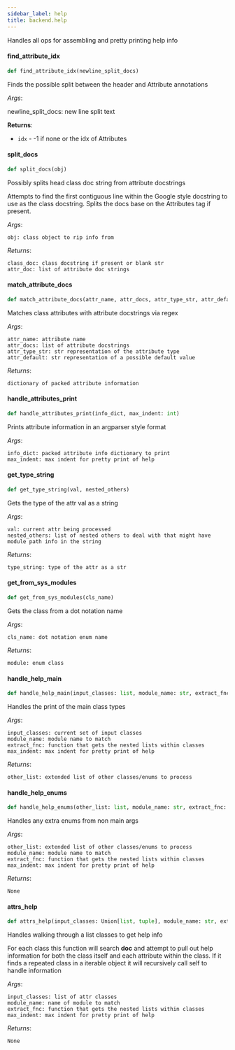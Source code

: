 ```yaml
---
sidebar_label: help
title: backend.help
---
```


Handles all ops for assembling and pretty printing help info

#### find\_attribute\_idx

```python
def find_attribute_idx(newline_split_docs)
```

Finds the possible split between the header and Attribute annotations

*Args*:

newline_split_docs: new line split text

**Returns**:

  
- `idx` - -1 if none or the idx of Attributes

#### split\_docs

```python
def split_docs(obj)
```

Possibly splits head class doc string from attribute docstrings

Attempts to find the first contiguous line within the Google style docstring to use as the class docstring.
Splits the docs base on the Attributes tag if present.

*Args*:

    obj: class object to rip info from

*Returns*:

    class_doc: class docstring if present or blank str
    attr_doc: list of attribute doc strings

#### match\_attribute\_docs

```python
def match_attribute_docs(attr_name, attr_docs, attr_type_str, attr_default=NOTHING)
```

Matches class attributes with attribute docstrings via regex

*Args*:

    attr_name: attribute name
    attr_docs: list of attribute docstrings
    attr_type_str: str representation of the attribute type
    attr_default: str representation of a possible default value

*Returns*:

    dictionary of packed attribute information

#### handle\_attributes\_print

```python
def handle_attributes_print(info_dict, max_indent: int)
```

Prints attribute information in an argparser style format

*Args*:

    info_dict: packed attribute info dictionary to print
    max_indent: max indent for pretty print of help

#### get\_type\_string

```python
def get_type_string(val, nested_others)
```

Gets the type of the attr val as a string

*Args*:

    val: current attr being processed
    nested_others: list of nested others to deal with that might have module path info in the string

*Returns*:

    type_string: type of the attr as a str

#### get\_from\_sys\_modules

```python
def get_from_sys_modules(cls_name)
```

Gets the class from a dot notation name

*Args*:

    cls_name: dot notation enum name

*Returns*:

    module: enum class

#### handle\_help\_main

```python
def handle_help_main(input_classes: list, module_name: str, extract_fnc: Callable, max_indent: int)
```

Handles the print of the main class types

*Args*:

    input_classes: current set of input classes
    module_name: module name to match
    extract_fnc: function that gets the nested lists within classes
    max_indent: max indent for pretty print of help

*Returns*:

    other_list: extended list of other classes/enums to process

#### handle\_help\_enums

```python
def handle_help_enums(other_list: list, module_name: str, extract_fnc: Callable, max_indent: int)
```

Handles any extra enums from non main args

*Args*:

    other_list: extended list of other classes/enums to process
    module_name: module name to match
    extract_fnc: function that gets the nested lists within classes
    max_indent: max indent for pretty print of help

*Returns*:

    None

#### attrs\_help

```python
def attrs_help(input_classes: Union[list, tuple], module_name: str, extract_fnc: Callable, max_indent: int)
```

Handles walking through a list classes to get help info

For each class this function will search __doc__ and attempt to pull out help information for both the class
itself and each attribute within the class. If it finds a repeated class in a iterable object it will
recursively call self to handle information

*Args*:

    input_classes: list of attr classes
    module_name: name of module to match
    extract_fnc: function that gets the nested lists within classes
    max_indent: max indent for pretty print of help

*Returns*:

    None

